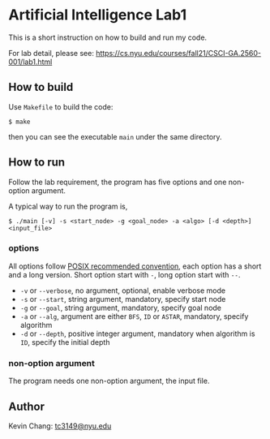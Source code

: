 # Artificial Intelligence Lab1
This is a short instruction on how to build and run my code.

For lab detail, please see: https://cs.nyu.edu/courses/fall21/CSCI-GA.2560-001/lab1.html

## How to build
Use `Makefile` to build the code:
```
$ make
```

then you can see the executable `main` under the same directory.


## How to run
Follow the lab requirement, the program has five options and one non-option argument.

A typical way to run the program is,
```
$ ./main [-v] -s <start_node> -g <goal_node> -a <algo> [-d <depth>] <input_file>
```

### options
All options follow [POSIX recommended convention](https://www.gnu.org/software/libc/manual/html_node/Argument-Syntax.html), each option has a short and a long version. Short option start with `-`, long option start with `--`.

- `-v` or `--verbose`, no argument, optional, enable verbose mode
- `-s` or `--start`, string argument, mandatory, specify start node
- `-g` or `--goal`, string argument, mandatory, specify goal node
- `-a` or `--alg`, argument are either `BFS`, `ID` or `ASTAR`, mandatory, specify algorithm
- `-d` or `--depth`, positive integer argument, mandatory when algorithm is `ID`, specify the initial depth

### non-option argument
The program needs one non-option argument, the input file.

## Author
Kevin Chang: tc3149@nyu.edu
